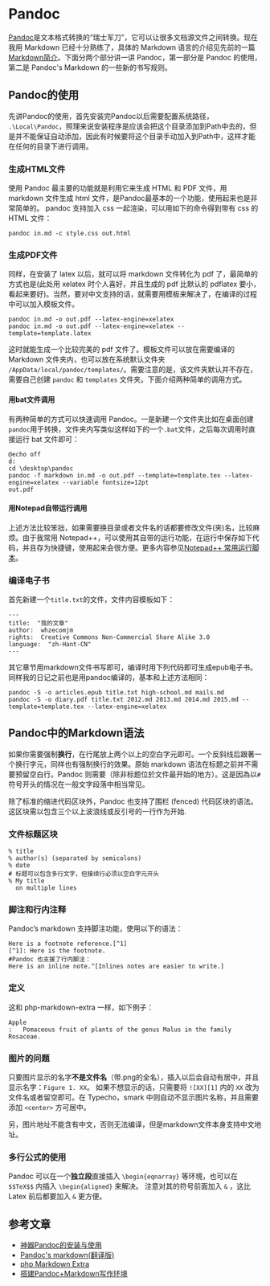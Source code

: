 # Pandoc

[Pandoc](http://pandoc.org/)是文本格式转换的“瑞士军刀”，它可以让很多文档源文件之间转换。现在我用 Markdown 已经十分熟练了，具体的 Markdown 语言的介绍见先前的一篇[Markdown简介](/latex/markdown.md)。下面分两个部分讲一讲 Pandoc，第一部分是 Pandoc 的使用，第二是 Pandoc's Markdown 的一些新的书写规则。

## Pandoc的使用

先讲Pandoc的使用，首先安装完Pandoc以后需要配置系统路径， `.\Local\Pandoc`，照理来说安装程序是应该会把这个目录添加到Path中去的，但是并不能保证自动添加，因此有时候要将这个目录手动加入到Path中，这样才能在任何的目录下进行调用。

### 生成HTML文件

使用 Pandoc 最主要的功能就是利用它来生成 HTML 和 PDF 文件，用 markdown 文件生成 html 文件，是Pandoc最基本的一个功能，使用起来也是非常简单的。 pandoc 支持加入 css 一起渲染，可以用如下的命令得到带有 css 的 HTML 文件：

    pandoc in.md -c style.css out.html


### 生成PDF文件

同样，在安装了 latex 以后，就可以将 markdown 文件转化为 pdf 了，最简单的方式也是(此处用 xelatex 时个人喜好，并且生成的 pdf 比默认的 pdflatex 要小，看起来要好)。当然，要对中文支持的话，就需要用模板来解决了，在编译的过程中可以加入模板文件。

    pandoc in.md -o out.pdf --latex-engine=xelatex
    pandoc in.md -o out.pdf --latex-engine=xelatex --template=template.latex

这时就能生成一个比较完美的 pdf 文件了。模板文件可以放在需要编译的 Markdown 文件夹内，也可以放在系统默认文件夹 `/AppData/local/pandoc/templates/`。需要注意的是，该文件夹默认并不存在，需要自己创建 `pandoc` 和 `templates` 文件夹。下面介绍两种简单的调用方式。

#### 用bat文件调用
有两种简单的方式可以快速调用 Pandoc。一是新建一个文件夹比如在桌面创建`pandoc`用于转换，文件夹内写类似这样如下的一个`.bat`文件，之后每次调用时直接运行 bat 文件即可：   

    @echo off
    d:
    cd \desktop\pandoc
    pandoc -f markdown in.md -o out.pdf --template=template.tex --latex-engine=xelatex --variable fontsize=12pt
    out.pdf

#### 用Notepad自带运行调用
上述方法比较笨拙，如果需要换目录或者文件名的话都要修改文件(夹)名，比较麻烦。由于我常用 Notepad++，可以使用其自带的运行功能，在运行中保存如下代码，并且存为快捷键，使用起来会很方便。更多内容参见[Notepad++ 常用运行脚本](soft:notepad-scripts)。

### 编译电子书

首先新建一个`title.txt`的文件，文件内容模板如下：

    ---
    title:  "我的文章"
    author:  whzecomjm
    rights:  Creative Commons Non-Commercial Share Alike 3.0
    language:  "zh-Hant-CN"
    ---

其它章节用markdown文件书写即可，编译时用下列代码即可生成epub电子书。同样我的日记之前也是用pandoc编译的，基本和上述方法相同：

    pandoc -S -o articles.epub title.txt high-school.md mails.md
    pandoc -S -o diary.pdf title.txt 2012.md 2013.md 2014.md 2015.md --template=template.tex --latex-engine=xelatex


## Pandoc中的Markdown语法 

如果你需要强制**换行**，在行尾放上两个以上的空白字元即可。一个反斜线后跟著一个换行字元，同样也有强制换行的效果。原始 markdown 语法在标题之前并不需要预留空白行。Pandoc 则需要（除非标题位於文件最开始的地方）。这是因為以`#`符号开头的情况在一般文字段落中相当常见。

除了标准的缩进代码区块外，Pandoc 也支持了围栏 (fenced) 代码区块的语法。这区块需以包含三个以上波浪线或反引号的一行作为开始.

### 文件标题区块

    % title
    % author(s) (separated by semicolons)
    % date
    # 标题可以包含多行文字，但接续行必须以空白字元开头
    % My title
      on multiple lines   

### 脚注和行内注释
Pandoc’s markdown 支持脚注功能，使用以下的语法：

    Here is a footnote reference.[^1]
    [^1]: Here is the footnote.
    #Pandoc 也支援了行内脚注：
    Here is an inline note.^[Inlines notes are easier to write.]

### 定义
这和 php-markdown-extra 一样，如下例子：

    Apple
    :   Pomaceous fruit of plants of the genus Malus in the family Rosaceae.

### 图片的问题
只要图片显示的名字**不是文件名**（带.png的全名），插入以后会自动有居中，并且显示名字：`Figure 1. XX`。 如果不想显示的话，只需要将 `![XX][1]` 内的 `XX` 改为文件名或者留空即可。在 Typecho，smark 中则自动不显示图片名称，并且需要添加 `<center>` 方可居中。

另，图片地址不能含有中文，否则无法编译，但是markdown文件本身支持中文地址。

### 多行公式的使用
Pandoc 可以在一个**独立段**直接插入 `\begin{eqnarray}` 等环境，也可以在 `$$TeX$$` 内插入 `\begin{aligned}` 来解决。 注意对其的符号前面加入 `&` ，这比 Latex 前后都要加入 `&` 更方便。

## 参考文章
- [神器Pandoc的安装与使用](http://zhouyichu.com/misc/Pandoc.html)
- [Pandoc's markdown(翻译版)](http://pages.tzengyuxio.me/pandoc/)
- [php Markdown Extra](https://michelf.ca/projects/php-markdown/extra/)
- [搭建Pandoc+Markdown写作环境](http://www.annhe.net/article-3145.html)